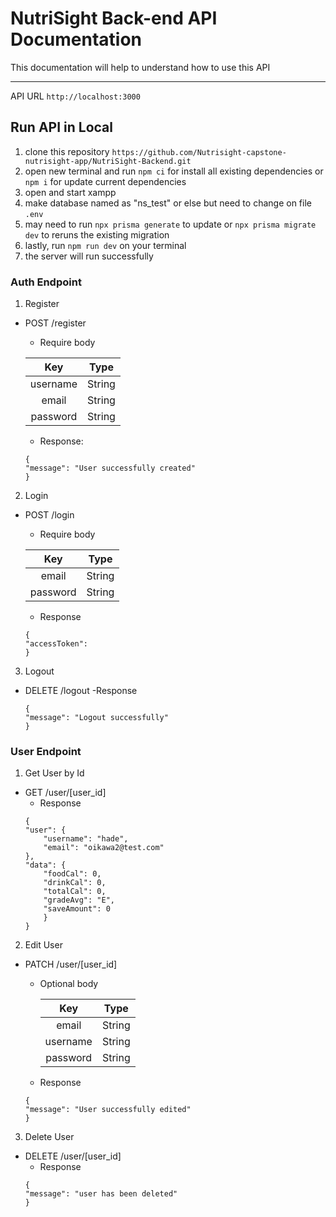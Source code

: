 # NutriSight Back-end API Documentation

This documentation will help to understand how to use this API

---

API URL `http://localhost:3000`

## Run API in Local

1. clone this repository `https://github.com/Nutrisight-capstone-nutrisight-app/NutriSight-Backend.git`
2. open new terminal and run `npm ci` for install all existing dependencies or `npm i` for update current dependencies
3. open and start xampp
4. make database named as "ns_test" or else but need to change on file `.env`
5. may need to run `npx prisma generate` to update or `npx prisma migrate dev` to reruns the existing migration
6. lastly, run `npm run dev` on your terminal
7. the server will run successfully

### Auth Endpoint

1. Register

- POST /register

  - Require body

  |   Key    |  Type  |
  | :------: | :----: |
  | username | String |
  |  email   | String |
  | password | String |

  - Response:

  ```
  {
  "message": "User successfully created"
  }
  ```

2. Login

- POST /login

  - Require body

  |   Key    |  Type  |
  | :------: | :----: |
  |  email   | String |
  | password | String |

  - Response

  ```
  {
  "accessToken":
  }
  ```

3. Logout

- DELETE /logout
  -Response
  ```
  {
  "message": "Logout successfully"
  }
  ```

### User Endpoint

1. Get User by Id

- GET /user/[user_id]
  - Response
  ```
  {
  "user": {
      "username": "hade",
      "email": "oikawa2@test.com"
  },
  "data": {
      "foodCal": 0,
      "drinkCal": 0,
      "totalCal": 0,
      "gradeAvg": "E",
      "saveAmount": 0
      }
  }
  ```

2. Edit User

- PATCH /user/[user_id]

  - Optional body

    |   Key    |  Type  |
    | :------: | :----: |
    |  email   | String |
    | username | String |
    | password | String |

  - Response

  ```
  {
  "message": "User successfully edited"
  }

  ```

3. Delete User

- DELETE /user/[user_id]
  - Response
  ```
  {
  "message": "user has been deleted"
  }
  ```

